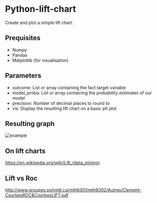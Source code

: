 # Python-lift-chart
Create and plot a simple lift chart.

## Prequisites
- Numpy
- Pandas
- Matplotlib (for visualisation)
    
## Parameters
- outcome: List or array containing the fact target variable
- model_proba: List or array containing the probability estimates of our model
- precision: Number of decimal places to round to
- vis: Display the resulting lift chart on a basic plt plot

## Resulting graph
![example](https://i.imgur.com/Wlnvq54.png)

## On lift charts
https://en.wikipedia.org/wiki/Lift_(data_mining)

## Lift vs Roc
http://www.groupes.polymtl.ca/mth6301/mth8302/Autres/Clement-CourbesROC&CourbesLIFT.pdf
